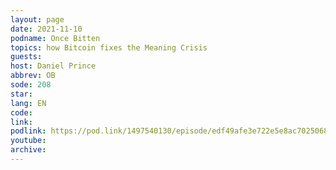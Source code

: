 ```yaml
---
layout: page
date: 2021-11-10
podname: Once Bitten
topics: how Bitcoin fixes the Meaning Crisis
guests: 
host: Daniel Prince
abbrev: OB
sode: 208
star: 
lang: EN
code: 
link: 
podlink: https://pod.link/1497540130/episode/edf49afe3e722e5e8ac70250689644a6
youtube: 
archive: 
---
```

